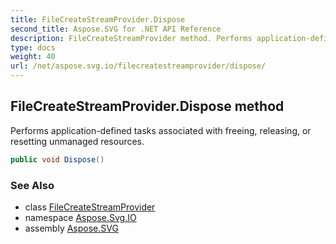 ```yaml
---
title: FileCreateStreamProvider.Dispose
second_title: Aspose.SVG for .NET API Reference
description: FileCreateStreamProvider method. Performs application-defined tasks associated with freeing releasing or resetting unmanaged resources
type: docs
weight: 40
url: /net/aspose.svg.io/filecreatestreamprovider/dispose/
---
```

## FileCreateStreamProvider.Dispose method

Performs application-defined tasks associated with freeing, releasing, or resetting unmanaged resources.

```csharp
public void Dispose()
```

### See Also

* class [FileCreateStreamProvider](../)
* namespace [Aspose.Svg.IO](../../../aspose.svg.io/)
* assembly [Aspose.SVG](../../../)
